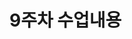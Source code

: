 # 9주차 수업내용

<!--
시스템프로그래밍05.pdf

args, argv 뭔지
파일 열기 예에서 0600, 0666 이 뭐냐면 유저 임
xxd 명령어, hexdump 명령어

-->